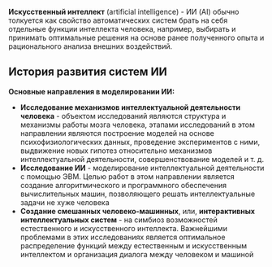 **Искусственный интеллект** (artificial intelligence) - ИИ (AI) обычно толкуется как свойство автоматических систем брать на себя отдельные функции интеллекта человека, например, выбирать и принимать оптимальные решения на основе ранее полученного опыта и рационального анализа внешних воздействий.  
## История развития систем ИИ
**Основные направления в моделировании ИИ:**
- **Исследование механизмов интеллектуальной деятельности человека** - объектом исследований являются структура и механизмы работы мозга человека, этапами исследований в этом направлении являются построение моделей на основе психофизиологических данных, проведение экспериментов с ними, выдвижение новых гипотез относительно механизмов интеллектуальной деятельности, совершенствование моделей и т. д.
- **Исследование ИИ** - моделирование интеллектуальной деятельности с помощью ЭВМ. Целью работ в этом направлении является создание алгоритмического и программного обеспечения вычислительных машин, позволяющего решать интеллектуальные задачи не хуже человека
- **Создание смешанных человеко-машинных**, или, **интерактивных интеллектуальных систем** - на симбиоз возможностей естественного и искусственного интеллекта. Важнейшими проблемами в этих исследованиях является оптимальное распределение функций между естественным и искусственным интеллектом и организация диалога между человеком и машиной